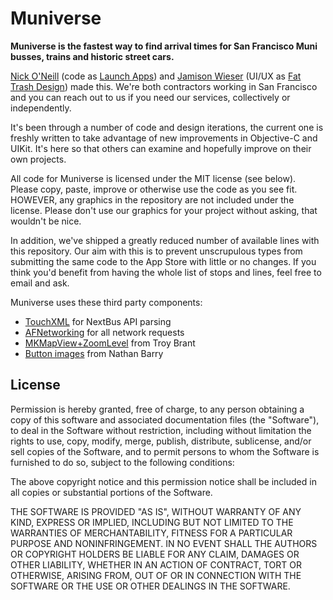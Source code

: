 Muniverse
==========

**Muniverse is the fastest way to find arrival times for San Francisco Muni busses, trains and historic street cars.**

[Nick O'Neill](http://nickoneill.name) (code as [Launch Apps](http://launchapps.net)) and [Jamison Wieser](http://jamisonwieser.com/) (UI/UX as [Fat Trash Design](http://fattrash.com)) made this. We're both contractors working in San Francisco and you can reach out to us if you need our services, collectively or independently.

It's been through a number of code and design iterations, the current one is freshly written to take advantage of new improvements in Objective-C and UIKit. It's here so that others can examine and hopefully improve on their own projects.

All code for Muniverse is licensed under the MIT license (see below). Please copy, paste, improve or otherwise use the code as you see fit. HOWEVER, any graphics in the repository are not included under the license. Please don't use our graphics for your project without asking, that wouldn't be nice.

In addition, we've shipped a greatly reduced number of available lines with this repository. Our aim with this is to prevent unscrupulous types from submitting the same code to the App Store with little or no changes. If you think you'd benefit from having the whole list of stops and lines, feel free to email and ask.

Muniverse uses these third party components:
* [TouchXML](https://github.com/TouchCode/TouchXML) for NextBus API parsing
* [AFNetworking](http://afnetworking.com/) for all network requests
* [MKMapView+ZoomLevel](http://troybrant.net/blog/2010/01/set-the-zoom-level-of-an-mkmapview/) from Troy Brant
* [Button images](http://nathanbarry.com/designing-buttons-ios5/) from Nathan Barry

License
-------

Permission is hereby granted, free of charge, to any person obtaining a copy of this software and associated documentation files (the "Software"), to deal in the Software without restriction, including without limitation the rights to use, copy, modify, merge, publish, distribute, sublicense, and/or sell copies of the Software, and to permit persons to whom the Software is furnished to do so, subject to the following conditions:

The above copyright notice and this permission notice shall be included in all copies or substantial portions of the Software.

THE SOFTWARE IS PROVIDED "AS IS", WITHOUT WARRANTY OF ANY KIND, EXPRESS OR IMPLIED, INCLUDING BUT NOT LIMITED TO THE WARRANTIES OF MERCHANTABILITY, FITNESS FOR A PARTICULAR PURPOSE AND NONINFRINGEMENT. IN NO EVENT SHALL THE AUTHORS OR COPYRIGHT HOLDERS BE LIABLE FOR ANY CLAIM, DAMAGES OR OTHER LIABILITY, WHETHER IN AN ACTION OF CONTRACT, TORT OR OTHERWISE, ARISING FROM, OUT OF OR IN CONNECTION WITH THE SOFTWARE OR THE USE OR OTHER DEALINGS IN THE SOFTWARE.